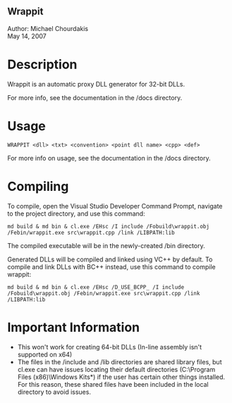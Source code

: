 ## Wrappit  
Author: Michael Chourdakis  
May 14, 2007  
  
  
# Description  
Wrappit is an automatic proxy DLL generator for 32-bit DLLs.  
  
For more info, see the documentation in the /docs directory.  
  
# Usage  
```
WRAPPIT <dll> <txt> <convention> <point dll name> <cpp> <def>  
```  
  
For more info on usage, see the documentation in the /docs directory.  
  
# Compiling  
To compile, open the Visual Studio Developer Command Prompt, navigate to the project directory, and use this command:  

```
md build & md bin & cl.exe /EHsc /I include /Fobuild\wrappit.obj /Febin/wrappit.exe src\wrappit.cpp /link /LIBPATH:lib  
```
  
The compiled executable will be in the newly-created /bin directory.  

Generated DLLs will be compiled and linked using VC++ by default. To compile and link DLLs with BC++ instead, use this command to compile wrappit:  

```
md build & md bin & cl.exe /EHsc /D_USE_BCPP_ /I include /Fobuild\wrappit.obj /Febin/wrappit.exe src\wrappit.cpp /link /LIBPATH:lib  
```  
  
  
# Important Information  
* This won't work for creating 64-bit DLLs (In-line assembly isn't supported on x64)  
* The files in the /include and /lib directories are shared library files, but cl.exe can have issues locating their default directories (C:\Program Files (x86)\Windows Kits\*) if the user has certain other things installed. For this reason, these shared files have been included in the local directory to avoid issues.  



